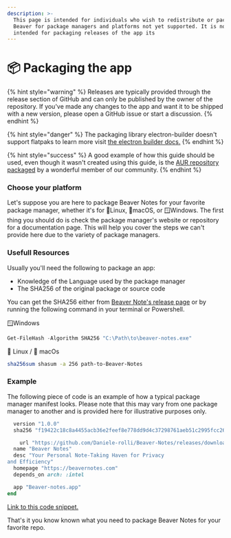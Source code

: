 ```yaml
---
description: >-
  This page is intended for individuals who wish to redistribute or package
  Beaver for package managers and platforms not yet supported. It is not
  intended for packaging releases of the app its
---
```


# 📦 Packaging the app

{% hint style="warning" %}
Releases are typically provided through the release section of GitHub and can only be published by the owner of the repository. If you've made any changes to the app and want it to be shipped with a new version, please open a GitHub issue or start a discussion.
{% endhint %}

{% hint style="danger" %}
The packaging library electron-builder doesn't support flatpaks to learn more visit [the electron builder docs.](https://www.electron.build/configuration/flatpak.html)
{% endhint %}

{% hint style="success" %}
A good example of how this guide should be used, even though it wasn't created using this guide, is the [AUR repository packaged](https://aur.archlinux.org/packages/beaver-notes) by a wonderful member of our community.
{% endhint %}

### Choose your platform&#x20;

Let's suppose you are here to package Beaver Notes for your favorite package manager, whether it's for 🐧Linux, 🍎macOS, or 🪟Windows. The first thing you should do is check the package manager's website or repository for a documentation page. This will help you cover the steps we can't provide here due to the variety of package managers.

### Usefull Resources

Usually you'll need the following to package an app:

* Knowledge of the Language used by the package manager
* The SHA256 of the original package or source code

You can get the SHA256 either from [Beaver Note's release page](https://github.com/Daniele-rolli/Beaver-Notes/releases) or by running the following command in your terminal or Powershell.

🪟Windows

```powershell
Get-FileHash -Algorithm SHA256 "C:\Path\to\beaver-notes.exe"
```

**🐧** Linux / 🍎 macOs

```bash
sha256sum shasum -a 256 path-to-Beaver-Notes
```

### Example

The following piece of code is an example of how a typical package manager manifest looks. Please note that this may vary from one package manager to another and is provided here for illustrative purposes only.

```ruby
  version "1.0.0"
  sha256 "f19422c18c8a4455acb36e2feef8e778dd9d4c37298761aeb51c2995fcc26b18"

    url "https://github.com/Daniele-rolli/Beaver-Notes/releases/download/#{version}/Beaver-Notes-#{version}.dmg"
  name "Beaver Notes"
  desc "Your Personal Note-Taking Haven for Privacy
and Efficiency"
  homepage "https://beavernotes.com"
  depends_on arch: :intel

  app "Beaver-notes.app"
end
```

[Link to this code snippet.](https://github.com/Daniele-rolli/homebrew-beaver/blob/main/Casks/beaver-notes.rb)

That's it you know known what you need to package Beaver Notes for your favorite repo.

